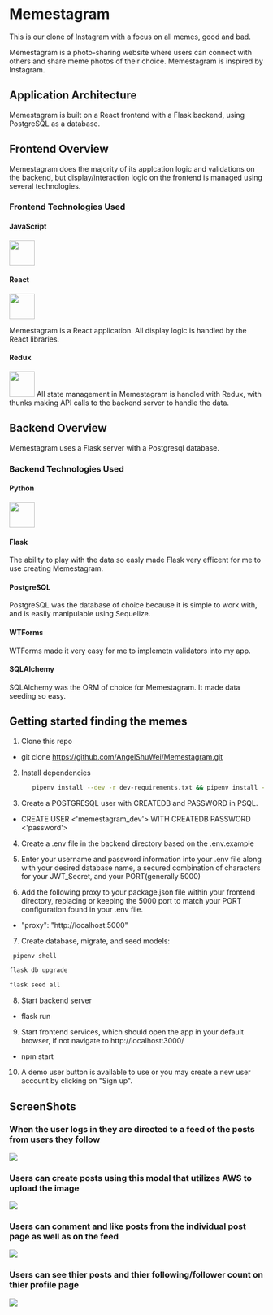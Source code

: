 # Memestagram

This is our clone of Instagram with a focus on all memes, good and bad.

Memestagram is a photo-sharing website where users can connect with others and share meme photos of their choice. Memestagram is inspired by Instagram.

## Application Architecture

Memestagram is built on a React frontend with a Flask backend, using PostgreSQL as a database.

## Frontend Overview

Memestagram does the majority of its applcation logic and validations on the backend, but display/interaction logic on the frontend is managed using several technologies.

### Frontend Technologies Used

#### JavaScript
<img src="/react-app/public/image/javascript.png" width="50">

#### React
<img src="/react-app/public/image/react.png" width="50">

Memestagram is a React application. All display logic is handled by the React libraries.

#### Redux
<img src="/react-app/public/image/redux.png" width="50">
All state management in Memestagram is handled with Redux, with thunks making API calls to the backend server to handle the data.

## Backend Overview

Memestagram uses a Flask server with a Postgresql database.

### Backend Technologies Used

#### Python
<img src="https://github.com/AngelShuWei/Memestagram/blob/main/react-app/public/image/python.png?raw=true" width="50">

#### Flask

The ability to play with the data so easly made Flask very efficent for me to use creating Memestagram.

#### PostgreSQL

PostgreSQL was the database of choice because it is simple to work with, and is easily manipulable using Sequelize.

#### WTForms

WTForms made it very easy for me to implemetn validators into my app.

#### SQLAlchemy

SQLAlchemy was the ORM of choice for Memestagram. It made data seeding so easy.


## Getting started finding the memes

1. Clone this repo
  * git clone https://github.com/AngelShuWei/Memestagram.git

2. Install dependencies
   ```bash
      pipenv install --dev -r dev-requirements.txt && pipenv install -r requirements.txt
      ```

3. Create a POSTGRESQL user with CREATEDB and PASSWORD in PSQL.
  * CREATE USER <'memestagram_dev'> WITH CREATEDB PASSWORD <'password'>

4. Create a .env file in the backend directory based on the .env.example

5. Enter your username and password information into your .env file along with your desired database name, a
   secured combination of characters for your JWT_Secret, and your PORT(generally 5000)

6. Add the following proxy to your package.json file within your frontend directory, replacing or
   keeping the 5000 port to match your PORT configuration found in your .env file.
  * "proxy": "http://localhost:5000"

7. Create database, migrate, and seed models:
  ```bash
   pipenv shell
   ```

   ```bash
   flask db upgrade
   ```

   ```bash
   flask seed all
   ```

8. Start backend server
  * flask run

9. Start frontend services, which should open the app in your default browser, if not navigate to http://localhost:3000/
  * npm start

10. A demo user button is available to use or you may create a new user account by clicking on "Sign up".


## ScreenShots

### When the user logs in they are directed to a feed of the posts from users they follow
<img src="/react-app/public/image/homePage.png" >

### Users can create posts using this modal that utilizes AWS to upload the image
<img src="/react-app/public/image/posting.png" >

### Users can comment and like posts from the individual post page as well as on the feed
<img src="/react-app/public/image/onePostPage.png" >

### Users can see thier posts and thier following/follower count on thier profile page
<img src="/react-app/public/image/profilePage.png" >
